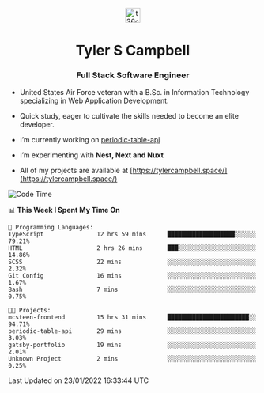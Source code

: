 <p align="center">
<a href="https://www.linkedin.com/in/t36campbell" target="blank"><img align="center" src="https://ik.imagekit.io/t36campbell/Portfolio/linkedin.png.original_m8bbGgPh6.png" alt="t36campbell" height="30" width="30" /></a>
</p>
<h1 align="center">Tyler S Campbell</h1>
<h3 align="center">Full Stack Software Engineer</h3>

* United States Air Force veteran with a B.Sc. in Information Technology specializing in Web Application Development. 

* Quick study, eager to cultivate the skills needed to become an elite developer.

* I’m currently working on [periodic-table-api](https://github.com/t36campbell/periodic-table-api)

* I’m experimenting with **Nest, Next and Nuxt**

* All of my projects are available at [https://tylercampbell.space/](https://tylercampbell.space/)

<!--START_SECTION:waka-->
![Code Time](http://img.shields.io/badge/Code%20Time-1%2C355%20hrs%209%20mins-blue)

📊 **This Week I Spent My Time On** 

```text
💬 Programming Languages: 
TypeScript               12 hrs 59 mins      ███████████████████░░░░░░   79.21% 
HTML                     2 hrs 26 mins       ███░░░░░░░░░░░░░░░░░░░░░░   14.86% 
SCSS                     22 mins             ░░░░░░░░░░░░░░░░░░░░░░░░░   2.32% 
Git Config               16 mins             ░░░░░░░░░░░░░░░░░░░░░░░░░   1.67% 
Bash                     7 mins              ░░░░░░░░░░░░░░░░░░░░░░░░░   0.75%

🐱‍💻 Projects: 
mcsteen-frontend         15 hrs 31 mins      ███████████████████████░░   94.71% 
periodic-table-api       29 mins             ░░░░░░░░░░░░░░░░░░░░░░░░░   3.03% 
gatsby-portfolio         19 mins             ░░░░░░░░░░░░░░░░░░░░░░░░░   2.01% 
Unknown Project          2 mins              ░░░░░░░░░░░░░░░░░░░░░░░░░   0.25%

```


 Last Updated on 23/01/2022 16:33:44 UTC
<!--END_SECTION:waka-->
